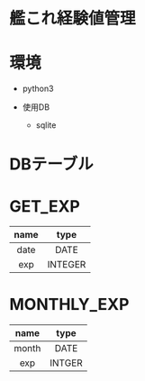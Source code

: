 # 艦これ経験値管理

# 環境
- python3

- 使用DB
    - sqlite

#  DBテーブル

# GET_EXP
|name|type|
|:-:|:-:|
|date|DATE|
|exp|INTEGER|

# MONTHLY_EXP
|name|type|
|:-:|:-:|
|month|DATE|
|exp|INTGER|
